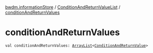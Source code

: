 [bwdm.informationStore](../index.md) / [ConditionAndReturnValueList](index.md) / [conditionAndReturnValues](./condition-and-return-values.md)

# conditionAndReturnValues

`val conditionAndReturnValues: `[`ArrayList`](http://docs.oracle.com/javase/6/docs/api/java/util/ArrayList.html)`<`[`ConditionAndReturnValue`](-condition-and-return-value/index.md)`>`